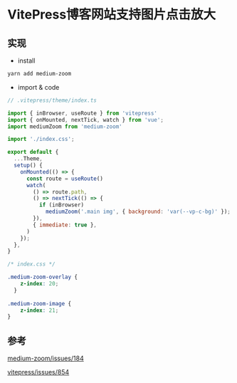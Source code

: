 # VitePress博客网站支持图片点击放大

## 实现

- install

```sh
yarn add medium-zoom
```

- import & code

```js
// .vitepress/theme/index.ts

import { inBrowser, useRoute } from 'vitepress'
import { onMounted, nextTick, watch } from 'vue';
import mediumZoom from 'medium-zoom'

import './index.css';

export default {
  ...Theme,
  setup() {
    onMounted(() => {
      const route = useRoute()
      watch(
        () => route.path,
        () => nextTick(() => {
          if (inBrowser)
            mediumZoom('.main img', { background: 'var(--vp-c-bg)' });
        }),
        { immediate: true },
      )
    });
  },
}
```

```css
/* index.css */

.medium-zoom-overlay {
    z-index: 20;
  }
  
.medium-zoom-image {
    z-index: 21;
}
```

## 参考

[medium-zoom/issues/184](https://github.com/francoischalifour/medium-zoom/issues/184)

[vitepress/issues/854](https://github.com/vuejs/vitepress/issues/854)

